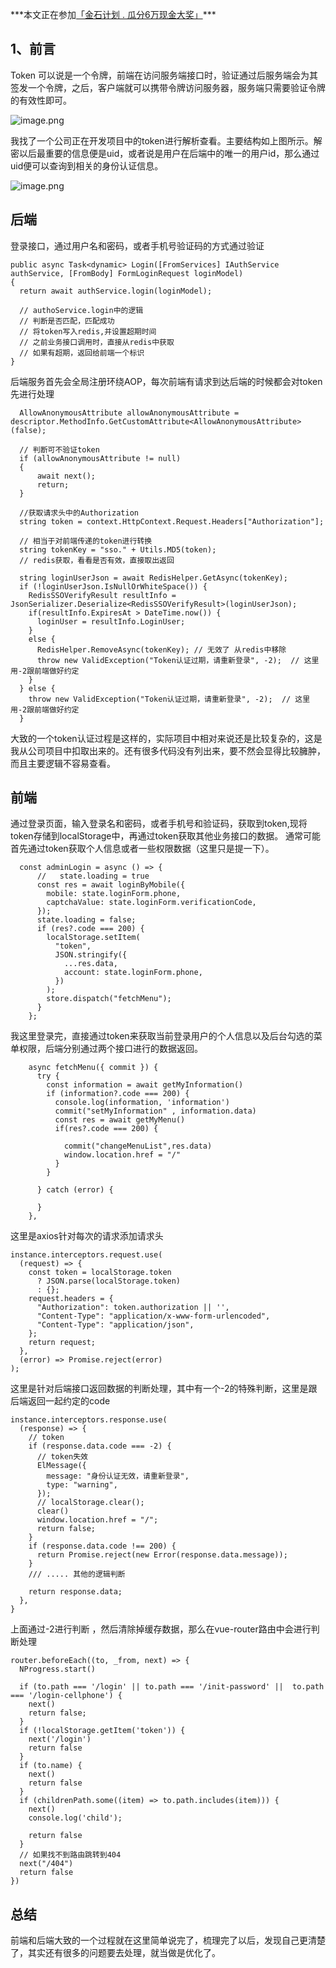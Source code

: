 

***本文正在参加[「金石计划 . 瓜分6万现金大奖」](https://juejin.cn/post/7162096952883019783 "https://juejin.cn/post/7162096952883019783")*** 


## 1、前言

Token 可以说是一个令牌，前端在访问服务端接口时，验证通过后服务端会为其签发一个令牌，之后，客户端就可以携带令牌访问服务器，服务端只需要验证令牌的有效性即可。

![image.png](https://p6-juejin.byteimg.com/tos-cn-i-k3u1fbpfcp/6699cdeb1a884ebabbe68ace26eef8b4~tplv-k3u1fbpfcp-watermark.image?)

我找了一个公司正在开发项目中的token进行解析查看。主要结构如上图所示。解密以后最重要的信息便是uid，或者说是用户在后端中的唯一的用户id，那么通过uid便可以查询到相关的身份认证信息。


![image.png](https://p9-juejin.byteimg.com/tos-cn-i-k3u1fbpfcp/2acb3aa1387c44f684fe2a77317461d3~tplv-k3u1fbpfcp-watermark.image?)


## 后端

登录接口，通过用户名和密码，或者手机号验证码的方式通过验证
```
public async Task<dynamic> Login([FromServices] IAuthService authService, [FromBody] FormLoginRequest loginModel)
{
  return await authService.login(loginModel);

  // authoService.login中的逻辑
  // 判断是否匹配，匹配成功
  // 将token写入redis,并设置超期时间
  // 之前业务接口调用时，直接从redis中获取
  // 如果有超期，返回给前端一个标识
}
```

后端服务首先会全局注册环绕AOP，每次前端有请求到达后端的时候都会对token先进行处理
```
  AllowAnonymousAttribute allowAnonymousAttribute = descriptor.MethodInfo.GetCustomAttribute<AllowAnonymousAttribute>(false);

  // 判断可不验证token
  if (allowAnonymousAttribute != null)
  {
      await next(); 
      return;
  }

  //获取请求头中的Authorization
  string token = context.HttpContext.Request.Headers["Authorization"];

  // 相当于对前端传递的token进行转换
  string tokenKey = "sso." + Utils.MD5(token);
  // redis获取，看看是否有效，直接取出返回

  string loginUserJson = await RedisHelper.GetAsync(tokenKey);
  if (!loginUserJson.IsNullOrWhiteSpace()) {
    RedisSSOVerifyResult resultInfo = JsonSerializer.Deserialize<RedisSSOVerifyResult>(loginUserJson);
    if(resultInfo.ExpiresAt > DateTime.now()) {
      loginUser = resultInfo.LoginUser;
    }
    else {
      RedisHelper.RemoveAsync(tokenKey); // 无效了 从redis中移除
      throw new ValidException("Token认证过期，请重新登录", -2);  // 这里用-2跟前端做好约定
    }
  } else {
    throw new ValidException("Token认证过期，请重新登录", -2);  // 这里用-2跟前端做好约定
  }
```

大致的一个token认证过程是这样的，实际项目中相对来说还是比较复杂的，这是我从公司项目中扣取出来的。还有很多代码没有列出来，要不然会显得比较臃肿，而且主要逻辑不容易查看。


## 前端

通过登录页面，输入登录名和密码，或者手机号和验证码，获取到token,现将token存储到localStorage中，再通过token获取其他业务接口的数据。
通常可能首先通过token获取个人信息或者一些权限数据（这里只是提一下）。
```
  const adminLogin = async () => {
      //   state.loading = true
      const res = await loginByMobile({
        mobile: state.loginForm.phone,
        captchaValue: state.loginForm.verificationCode,
      });
      state.loading = false;
      if (res?.code === 200) {
        localStorage.setItem(
          "token",
          JSON.stringify({
            ...res.data,
            account: state.loginForm.phone,
          })
        );
        store.dispatch("fetchMenu");
      }
    };
```

我这里登录完，直接通过token来获取当前登录用户的个人信息以及后台勾选的菜单权限，后端分别通过两个接口进行的数据返回。
```
    async fetchMenu({ commit }) {
      try {
        const information = await getMyInformation()
        if (information?.code === 200) {
          console.log(information, 'information')
          commit("setMyInformation" , information.data)
          const res = await getMyMenu()
          if(res?.code === 200) {

            commit("changeMenuList",res.data)
            window.location.href = "/"
          }
        }
        
      } catch (error) {
        
      }
    },
```

这里是axios针对每次的请求添加请求头
```
instance.interceptors.request.use(
  (request) => {
    const token = localStorage.token
      ? JSON.parse(localStorage.token)
      : {};
    request.headers = {
      "Authorization": token.authorization || '',
      "Content-Type": "application/x-www-form-urlencoded",
      "Content-Type": "application/json",
    };
    return request;
  },
  (error) => Promise.reject(error)
);
```


这里是针对后端接口返回数据的判断处理，其中有一个-2的特殊判断，这里是跟后端返回一起约定的code
```
instance.interceptors.response.use(
  (response) => {
    // token
    if (response.data.code === -2) {   
      // token失效
      ElMessage({
        message: "身份认证无效，请重新登录",
        type: "warning",
      });
      // localStorage.clear();
      clear()
      window.location.href = "/";
      return false;
    }
    if (response.data.code !== 200) {
      return Promise.reject(new Error(response.data.message));
    }
    /// ..... 其他的逻辑判断

    return response.data;
  },
}
```
上面通过-2进行判断 ，然后清除掉缓存数据，那么在vue-router路由中会进行判断处理
```
router.beforeEach((to, _from, next) => {
  NProgress.start()

  if (to.path === '/login' || to.path === '/init-password' ||  to.path === '/login-cellphone') {
    next()
    return false;
  }
  if (!localStorage.getItem('token')) {
    next('/login')
    return false
  }
  if (to.name) {
    next()
    return false
  }
  if (childrenPath.some((item) => to.path.includes(item))) {
    next()
    console.log('child');

    return false
  }
  // 如果找不到路由跳转到404
  next("/404")
  return false
})
```


## 总结

前端和后端大致的一个过程就在这里简单说完了，梳理完了以后，发现自己更清楚了，其实还有很多的问题要去处理，就当做是优化了。